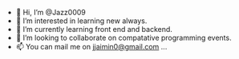 - 👋 Hi, I’m @Jazz0009
- 👀 I’m interested in learning new always.
- 🌱 I’m currently learning front end and backend.
- 💞️ I’m looking to collaborate on compatative programming events.
- 📫 You can mail me on jjaimin0@gmail.com ...

<!---
Jazz0009/Jazz0009 is a ✨ special ✨ repository because its `README.md` (this file) appears on your GitHub profile.
You can click the Preview link to take a look at your changes.
--->
